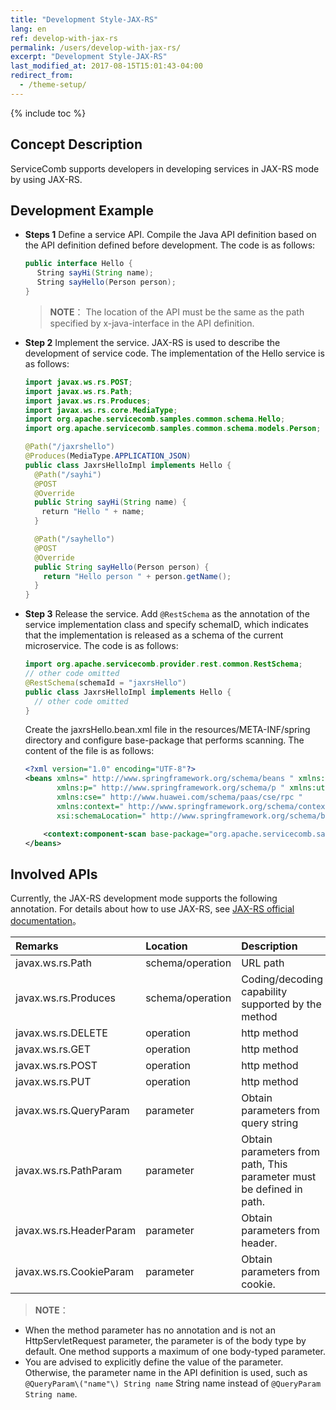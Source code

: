 ```yaml
---
title: "Development Style-JAX-RS"
lang: en
ref: develop-with-jax-rs
permalink: /users/develop-with-jax-rs/
excerpt: "Development Style-JAX-RS"
last_modified_at: 2017-08-15T15:01:43-04:00
redirect_from:
  - /theme-setup/
---
```


{% include toc %}

## Concept Description

ServiceComb supports developers in developing services in JAX-RS mode by using JAX-RS.

## Development Example

* **Steps 1** Define a service API. Compile the Java API definition based on the API definition defined before development. The code is as follows:

   ```java
   public interface Hello {
    　String sayHi(String name);
    　String sayHello(Person person);
   }
   ```

   > **NOTE**：
   > The location of the API must be the same as the path specified by x-java-interface in the API definition.

* **Step 2** Implement the service. JAX-RS is used to describe the development of service code. The implementation of the Hello service is as follows:

   ```java
   import javax.ws.rs.POST;
   import javax.ws.rs.Path;
   import javax.ws.rs.Produces;
   import javax.ws.rs.core.MediaType;
   import org.apache.servicecomb.samples.common.schema.Hello;
   import org.apache.servicecomb.samples.common.schema.models.Person;

   @Path("/jaxrshello")
   @Produces(MediaType.APPLICATION_JSON)
   public class JaxrsHelloImpl implements Hello {
     @Path("/sayhi")
     @POST
     @Override
     public String sayHi(String name) {
     　return "Hello " + name;
     }

     @Path("/sayhello")
     @POST
     @Override
     public String sayHello(Person person) {
       return "Hello person " + person.getName();
     }
   }
   ```

* **Step 3** Release the service. Add ```@RestSchema``` as the annotation of the service implementation class and specify schemaID, which indicates that the implementation is released as a schema of the current microservice. The code is as follows:

   ```java
   import org.apache.servicecomb.provider.rest.common.RestSchema;
   // other code omitted
   @RestSchema(schemaId = "jaxrsHello")
   public class JaxrsHelloImpl implements Hello {
     // other code omitted
   }
   ```

   Create the jaxrsHello.bean.xml file in the resources/META-INF/spring directory and configure base-package that performs scanning. The content of the file is as follows:

   ```xml
   <?xml version="1.0" encoding="UTF-8"?>
   <beans xmlns=" http://www.springframework.org/schema/beans " xmlns:xsi=" http://www.w3.org/2001/XMLSchema-instance "
          xmlns:p=" http://www.springframework.org/schema/p " xmlns:util=" http://www.springframework.org/schema/util "
          xmlns:cse=" http://www.huawei.com/schema/paas/cse/rpc "
          xmlns:context=" http://www.springframework.org/schema/context "
          xsi:schemaLocation=" http://www.springframework.org/schema/beans classpath:org/springframework/beans/factory/xml/spring-beans-3.0.xsd http://www.springframework.org/schema/context http://www.springframework.org/schema/context/spring-context-3.0.xsd http://www.huawei.com/schema/paas/cse/rpc classpath:META-INF/spring/spring-paas-cse-rpc.xsd">

       <context:component-scan base-package="org.apache.servicecomb.samples.jaxrs.provider"/>
   </beans>
   ```

## Involved APIs

Currently, the JAX-RS development mode supports the following annotation. For details about how to use JAX-RS, see [JAX-RS official documentation](https://jax-rs-spec.java.net/nonav/2.0-rev-a/apidocs/index.html)。

| Remarks                 | Location         | Description                              |
| :---------------------- | :--------------- | :--------------------------------------- |
| javax.ws.rs.Path        | schema/operation | URL path                                 |
| javax.ws.rs.Produces    | schema/operation | Coding/decoding capability supported by the method |
| javax.ws.rs.DELETE      | operation        | http method                              |
| javax.ws.rs.GET         | operation        | http method                              |
| javax.ws.rs.POST        | operation        | http method                              |
| javax.ws.rs.PUT         | operation        | http method                              |
| javax.ws.rs.QueryParam  | parameter        | Obtain parameters from query string      |
| javax.ws.rs.PathParam   | parameter        | Obtain parameters from path, This parameter must be defined in path. |
| javax.ws.rs.HeaderParam | parameter        | Obtain parameters from header.           |
| javax.ws.rs.CookieParam | parameter        | Obtain parameters from cookie.           |

> **NOTE**：
- When the method parameter has no annotation and is not an HttpServletRequest parameter, the parameter is of the body type by default. One method supports a maximum of one body-typed parameter.
- You are advised to explicitly define the value of the parameter. Otherwise, the parameter name in the API definition is used, such as `@QueryParam\("name"\) String name` String name instead of `@QueryParam String name`.
